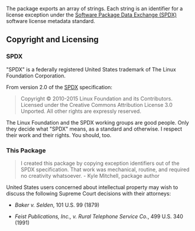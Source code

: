 The package exports an array of strings. Each string is an identifier for a
license exception under the [Software Package Data Exchange (SPDX)][SPDX]
software license metadata standard.

[SPDX]: https://spdx.org

## Copyright and Licensing

### SPDX

"SPDX" is a federally registered United States trademark of The Linux Foundation
Corporation.

From version 2.0 of the [SPDX] specification:

> Copyright © 2010-2015 Linux Foundation and its Contributors. Licensed under
> the Creative Commons Attribution License 3.0 Unported. All other rights are
> expressly reserved.

The Linux Foundation and the SPDX working groups are good people. Only they
decide what "SPDX" means, as a standard and otherwise. I respect their work and
their rights. You should, too.

### This Package

> I created this package by copying exception identifiers out of the SPDX
> specification. That work was mechanical, routine, and required no creativity
> whatsoever. - Kyle Mitchell, package author

United States users concerned about intellectual property may wish to discuss
the following Supreme Court decisions with their attorneys:

- _Baker v. Selden_, 101 U.S. 99 (1879)

- _Feist Publications, Inc., v. Rural Telephone Service Co._, 499 U.S. 340
  (1991)

